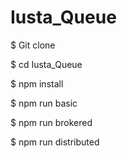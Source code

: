 # Iusta_Queue

$ Git clone

$ cd Iusta_Queue 

$ npm install


$ npm run basic

$ npm run brokered

$ npm run distributed


